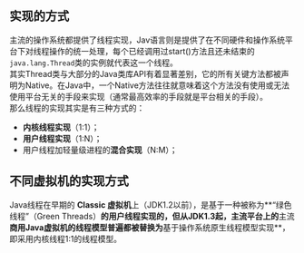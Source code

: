 ## 实现的方式
主流的操作系统都提供了线程实现，Jav语言则是提供了在不同硬件和操作系统平台下对线程操作的统一处理，每个已经调用过start()方法且还未结束的`java.lang.Thread`类的实例就代表这一个线程。  
其实Thread类与大部分的Java类库API有着显著差别，它的所有关键方法都被声明为Native。在Java中，一个Native方法往往就意味着这个方法没有使用或无法使用平台无关的手段来实现（通常最高效率的手段就是平台相关的手段）。  
那么线程的实现其实是有三种方式的：

-   **内核线程实现**（1:1）；
-   **用户线程实现**（1:N）；
-   用户线程加轻量级进程的**混合实现**（N:M）；

## 不同虚拟机的实现方式
Java线程在早期的 **Classic 虚拟机**上（JDK1.2以前），是基于一种被称为**“绿色线程”（Green Threads）**的用户线程实现的，但从JDK1.3起，**主流**平台上的**主流**商用Java虚拟机的线程模型普遍都被替换为**基于操作系统原生线程模型实现**，即采用内核线程1:1的线程模型。